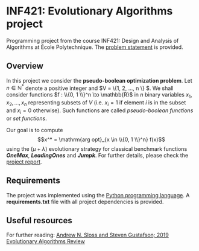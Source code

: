# INF421: Evolutionary Algorithms project

Programming project from the course INF421: Design and Analysis of Algorithms at École Polytechnique. The [problem statement](problem_statement.pdf) is provided.

## Overview

In this project we consider the **pseudo-boolean optimization problem**. Let $n \in \mathbb{N}^*$ denote a positive integer and $V = \\{1, 2, ..., n \\} $. We shall consider functions $f : \\{0, 1 \\}^n \to \mathbb{R}$ in $n$ binary variables $x_1, x_2, ..., x_n$ representing subsets of $V$ (i.e. $x_i = 1$ if element $i$ is in the subset and $x_i = 0$ otherwise). Such functions are called *pseudo-boolean functions* or *set functions*.

Our goal is to compute $$x^* = \mathrm{arg opt}_{x \in \\{0, 1 \\}^n} f(x)$$ using the $(\mu + \lambda)$ evolutionary strategy for classical benchmark functions ***OneMax***, ***LeadingOnes*** and ***Jumpk***. For further details, please check the [project report](report.pdf).

## Requirements

The project was implemented using the [Python programming language](https://www.python.org/). A **requirements.txt** file with all project dependencies is provided.

## Useful resources

For further reading: [Andrew N. Sloss and Steven Gustafson; 2019 Evolutionary Algorithms Review](https://arxiv.org/pdf/1906.08870.pdf)